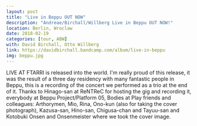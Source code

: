 ```yaml
---
layout: post
title: "Live in Beppu OUT NOW"
description: "Andreae/Birchall/Willberg Live in Beppu OUT NOW!"
location: Berlin, Wroclaw
date: 2018-02-19
categories: [tour, ABW]
with: David Birchall, Otto Willberg
link: https://davidbirchall.bandcamp.com/album/live-in-beppu
img: beppu.jpg
---
```


LIVE AT FTARRI is released into the world. I'm really proud of this release, it was the result of a three day residency with many fantastic people in Beppu, this is a recording of the concert we performed as a trio at the end of it. Thanks to Hinago-san at ReNTReC for hosting the gig and recording it, everybody at Beppu Project/Platform 05, Bodies at Play friends and colleagues: Arthorymen, Mio, Rina, Ono-kun (also for taking the cover photograph), Kazusa-san, Hino-san, Chigusa-chan and Tayuu-san and Kotobuki Onsen and Onsenmeister where we took the cover image.
